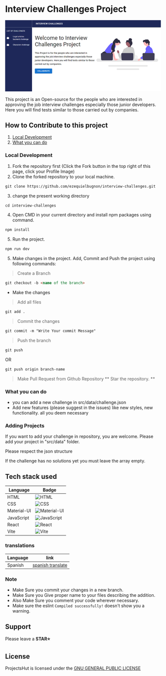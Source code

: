 # Interview Challenges Project

![Interview Challenges Project](public/assets/banner.png)

This project is an Open-source for the people who are interested in approving the job interview challenges especially those junior developers. Here you will find tests similar to those carried out by companies.

## How to Contribute to this project

1. [Local Development](https://github.com/ezequielbugnon/interview-challenges#local-development)
2. [What you can do](https://github.com/ezequielbugnon/interview-challenges#what-you-can-do)

### Local Development

1. Fork the repository first (Click the Fork button in the top right of this page,
   click your Profile Image)
2. Clone the forked repository to your local machine.

```markdown
git clone https://github.com/ezequielbugnon/interview-challenges.git
```

3. change the present working directory

```markdown
cd interview-challenges
```
4. Open CMD in your current directory and install npm packages using command.
```markdown
npm install
```
5. Run the project.
```markdown
npm run dev
```

5. Make changes in the project. Add, Commit and Push the project using following commands:

> Create a Branch
```markdown
git checkout -b <name of the branch>
```
- Make the changes
> Add all files
```markdown
git add .
```
> Commit the changes
```markdown
git commit -m "Write Your commit Message"
```
> Push the branch
```markdown
git push
```
OR
```markdown
git push origin branch-name
```
> Make Pull Request from Github Repository
** Star the repository. **

### What you can do

- you can add a new challenge in src/data/challenge.json
- Add new features (please suggest in the issues) like new styles, new functionality. all you deem necessary

### Adding Projects
If you want to add your challenge in repository, you are welcome. Please add your project in "src/data" folder.

Please respect the json structure

If the challenge has no solutions yet you must leave the array empty.

## Tech stack used

| Language   | Badge                                                                                                             |
| ---------- | ----------------------------------------------------------------------------------------------------------------- |
| HTML       | ![HTML](https://img.shields.io/badge/html-F16529?style=for-the-badge&logo=html5&logoColor=white)                  |
| CSS        | ![CSS](https://img.shields.io/badge/css-254BDD?style=for-the-badge&logo=css3&logoColor=white)                     |
| Material-UI   | ![Material-UI](https://img.shields.io/badge/Material--UI-0081CB?style=for-the-badge&logo=material-ui&logoColor=white) |
| JavaScript | ![JavaScript](https://img.shields.io/badge/javascript-EFD81C?style=for-the-badge&logo=javascript&logoColor=white) |
| React      | ![React](https://img.shields.io/badge/react-blue?style=for-the-badge&logo=react&logoColor=navyblue)               |
| Vite       | ![Vite](https://img.shields.io/badge/vite-5BB4FF?style=for-the-badge&logo=vite&logoColor=FFC018)  

###  translations


| Language   | link       |
| ---------- | -----------|
| Spanish  |   [spanish translate](https://github.com/ezequielbugnon/interview-challenges/blob/main/public/translations/spanish.md)  |


### Note

- Make Sure you commit your changes in a new branch.
- Make Sure you Give proper name to your files describing the addition.
- Also Make Sure you comment your code wherever necessary.
- Make sure the eslint `Compiled successfully!` doesn't show you a warning.

## Support
Please leave a **STAR⭐**


## License

ProjectsHut is licensed under the [GNU GENERAL PUBLIC LICENSE ](/LICENSE)




